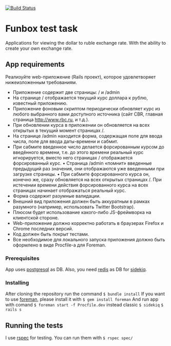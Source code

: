 [![Build Status](https://travis-ci.org/Akalaimakalai/Funbox_test_task.svg?branch=master)](https://travis-ci.org/Akalaimakalai/Funbox_test_task)

# Funbox test task

Applications for viewing the dollar to ruble exchange rate. With the ability to create your own exchange rate.

## App requirements

Реализуйте web-приложение (Rails проект), которое удовлетворяет нижеизложенным требованиям.
* Приложение содержит две страницы: / и /admin
* На странице / отображается текущий курс доллара к рублю, известный
приложению.
* Приложение фоновым скриптом периодически обновляет курс из любого
выбранного вами доступного источника (сайт CBR, главная страница
http://www.rbc.ru, и т.д.).
* При обновлении курса в приложении он обновляется на всех открытых в
текущий момент страницах /.
* На странице /admin находится форма, содержащая поле для ввода числа,
поле для ввода даты-времени и сабмит.
* При сабмите введенное число делается форсированным курсом до введённого
времени, т.е. до этого времени реальный курс игнорируется, вместо него
страницах / отображается форсированный курс.
• Страница /admin «помнит» введенные предыдущий раз значения, они
отображаются уже введенными при загрузке страницы.
• При сабмите форсированного курса он, конечно же, cразу обновляется на всех
открытых страницах /. При истечении времени действия форсированного
курса на всех страницах начинает отображаться реальный курс.
* Форма содержит разумные валидации.
* Внешний вид приложения должен быть аккуратным в рамках разумного
(например, использовать Twitter Bootstrap).
* Плюсом будет использование какого-либо JS-фреймворка на клиентской
стороне.
* Web-приложение должно корректно работать в браузерах Firefox и Chrome
последних версий.
* Код должен быть покрыт тестами.
* Все необходимое для локального запуска приложения должно быть
оформлено в виде Procfile-а для Foreman.

### Prerequisites

App uses <a href="https://www.postgresql.org/download/" target="_blank">postgresql</a> as DB.
Also, you need <a href="https://redis.io/topics/quickstart" target="_blank">redis</a> as DB for <a href="https://github.com/mperham/sidekiq" target="_blank">sidekiq</a>.

### Installing

After cloning the repository run the command
``` $ bundle install ```
If you want to use <a href="http://ddollar.github.io/foreman/" target="_blank">foreman</a>, please install it with
``` $ gem install foreman ```
And run app with comand
``` $ foreman start -f Procfile.dev ```
instead classic
``` $ sidekiq ```
``` $ rails s ```

## Running the tests

I use <a href="https://github.com/rspec/rspec-rails" target="_blank">rspec</a> for testing. You can run them with
``` $ rspec spec/ ```
